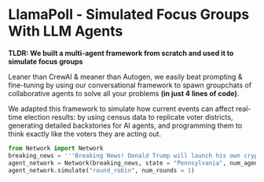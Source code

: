 # LlamaPoll - Simulated Focus Groups With LLM Agents

__TLDR: We built a multi-agent framework from scratch and used it to simulate focus groups__ 

Leaner than CrewAI & meaner than Autogen, we easily beat prompting & fine-tuning by using our conversational framework to spawn groupchats of collaborative agents to solve all your problems __(in just 4 lines of code)__.

We adapted this framework to simulate how current events can affect real-time election results: by using census data to replicate voter districts, generating detailed backstories for AI agents, and programming them to think exactly like the voters they are acting out. 
```python
from Network import Network
breaking_news = '''Breaking News! Donald Trump will launch his own cryptocurrency.'''
agent_network = Network(breaking_news, state = "Pennsylvania", num_agents = 15)
agent_network.simulate("round_robin", num_rounds = 1)
